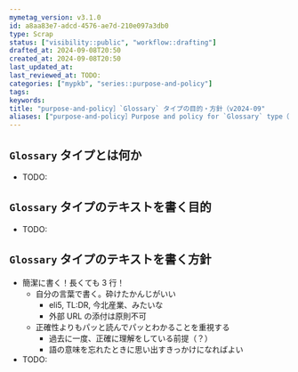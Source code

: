 ```yaml
---
mymetag_version: v3.1.0
id: a8aa83e7-adcd-4576-ae7d-210e097a3db0
type: Scrap
status: ["visibility::public", "workflow::drafting"]
drafted_at: 2024-09-08T20:50
created_at: 2024-09-08T20:50
last_updated_at:
last_reviewed_at: TODO:
categories: ["mypkb", "series::purpose-and-policy"]
tags:
keywords:
title: "purpose-and-policy］`Glossary` タイプの目的・方針（v2024-09"
aliases: ["purpose-and-policy］Purpose and policy for `Glossary` type（v2024-09"]
---
```


## `Glossary` タイプとは何か

- TODO:

## `Glossary` タイプのテキストを書く目的

- TODO:

## `Glossary` タイプのテキストを書く方針

- 簡潔に書く！長くても 3 行！
  - 自分の言葉で書く。砕けたかんじがいい
    - eli5, TL:DR, 今北産業、みたいな
    - 外部 URL の添付は原則不可
  - 正確性よりもパッと読んでパッとわかることを重視する
    - 過去に一度、正確に理解をしている前提（？）
    - 語の意味を忘れたときに思い出すきっかけになればよい
- TODO:
